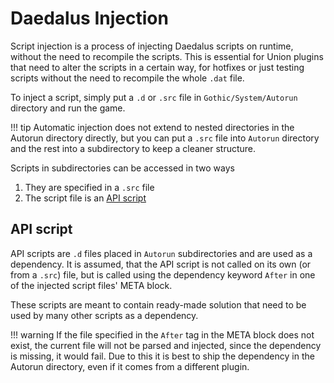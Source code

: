 # Daedalus Injection
Script injection is a process of injecting Daedalus scripts on runtime, without the need to recompile the scripts. This is essential for Union plugins that need to alter the scripts in a certain way, for hotfixes or just testing scripts without the need to recompile the whole `.dat` file.

To inject a script, simply put a `.d` or `.src` file in `Gothic/System/Autorun` directory and run the game.

!!! tip
    Automatic injection does not extend to nested directories in the Autorun directory directly, but you can put a `.src` file into `Autorun` directory and the rest into a subdirectory to keep a cleaner structure.

Scripts in subdirectories can be accessed in two ways

1. They are specified in a `.src` file
2. The script file is an [API script](#API-script)

## API script
API scripts are `.d` files placed in `Autorun` subdirectories and are used as a dependency.
It is assumed, that the API script is not called on its own (or from a `.src`) file, but is called using the dependency keyword `After` in one of the injected script files' META block.

These scripts are meant to contain ready-made solution that need to be used by many other scripts as a dependency.

!!! warning
    If the file specified in the `After` tag in the META block does not exist, the current file will not be parsed and injected, since the dependency is missing, it would fail. Due to this it is best to ship the dependency in the Autorun directory, even if it comes from a different plugin.
